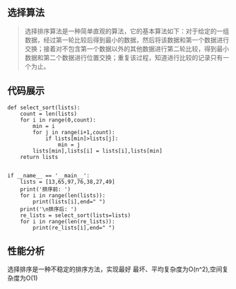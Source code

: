 ## 选择算法

>选择排序算法是一种简单直观的算法，它的基本算法如下：对于给定的一组数据，经过第一轮比较后得到最小的数据，然后将该数据和第一个数据进行交换；接着对不包含第一个数据以外的其他数据进行第二轮比较，得到最小数据和第二个数据进行位置交换；重复该过程，知道进行比较的记录只有一个为止。

## 代码展示

```
def select_sort(lists):
    count = len(lists)
    for i in range(0,count):
        min = i
        for j in range(i+1,count):
            if lists[min]>lists[j]:
                min = j
        lists[min],lists[i] = lists[i],lists[min]
    return lists


if __name__ == '__main__':
    lists = [13,65,97,76,38,27,49]
    print('排序前: ')
    for i in range(len(lists)):
        print(lists[i],end=" ")
    print('\n排序后: ')
    re_lists = select_sort(lists=lists)
    for i in range(len(re_lists)):
        print(re_lists[i],end=" ")

```

## 性能分析

选择排序是一种不稳定的排序方法，实现最好
最坏、平均复杂度为O(n^2),空间复杂度为O(1)